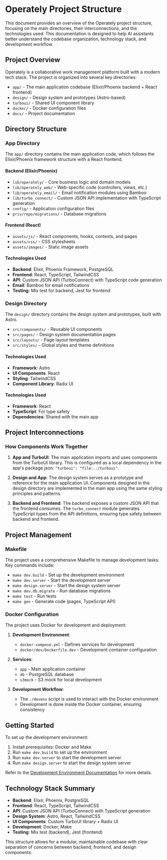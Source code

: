 # Operately Project Structure

This document provides an overview of the Operately project structure, focusing on the main directories, their interconnections, and the technologies used. This documentation is designed to help AI assistants better understand the codebase organization, technology stack, and development workflow.

## Project Overview

Operately is a collaborative work management platform built with a modern tech stack. The project is organized into several key directories:

- `app/` - The main application codebase (Elixir/Phoenix backend + React frontend)
- `design/` - Design system and prototypes (Astro-based)
- `turboui/` - Shared UI component library
- `docker/` - Docker configuration files
- `docs/` - Project documentation

## Directory Structure

### App Directory

The `app/` directory contains the main application code, which follows the Elixir/Phoenix framework structure with a React frontend.

#### Backend (Elixir/Phoenix)

- `lib/operately/` - Core business logic and domain models
- `lib/operately_web/` - Web-specific code (controllers, views, etc.)
- `lib/operately_email/` - Email notification modules using Bamboo
- `lib/turbo_connect/` - Custom JSON API implementation with TypeScript generation
- `config/` - Application configuration files
- `priv/repo/migrations/` - Database migrations

#### Frontend (React)

- `assets/js/` - React components, hooks, contexts, and pages
- `assets/css/` - CSS stylesheets
- `assets/images/` - Static image assets

#### Technologies Used

- **Backend**: Elixir, Phoenix Framework, PostgreSQL
- **Frontend**: React, TypeScript, TailwindCSS
- **API**: Custom JSON API (TurboConnect) with TypeScript code generation
- **Email**: Bamboo for email notifications
- **Testing**: Mix test for backend, Jest for frontend

### Design Directory

The `design/` directory contains the design system and prototypes, built with Astro.

- `src/components/` - Reusable UI components
- `src/pages/` - Design system documentation pages
- `src/layouts/` - Page layout templates
- `src/styles/` - Global styles and theme definitions

#### Technologies Used

- **Framework**: Astro
- **UI Components**: React
- **Styling**: TailwindCSS
- **Component Library**: Radix UI

#### Technologies Used

- **Framework**: React
- **TypeScript**: For type safety
- **Dependencies**: Shared with the main app

## Project Interconnections

### How Components Work Together

1. **App and TurboUI**: The main application imports and uses components from the TurboUI library. This is configured as a local dependency in the app's package.json: `"turboui": "file:../turboui"`.

2. **Design and App**: The design system serves as a prototype and reference for the main application UI. Components designed in the design directory are implemented in the main app using the same styling principles and patterns.

3. **Backend and Frontend**: The backend exposes a custom JSON API that the frontend consumes. The `turbo_connect` module generates TypeScript types from the API definitions, ensuring type safety between backend and frontend.

## Project Management

### Makefile

The project uses a comprehensive Makefile to manage development tasks. Key commands include:

- `make dev.build` - Set up the development environment
- `make dev.server` - Start the development server
- `make design.server` - Start the design system server
- `make dev.db.migrate` - Run database migrations
- `make test` - Run tests
- `make gen` - Generate code (pages, TypeScript API)

### Docker Configuration

The project uses Docker for development and deployment:

1. **Development Environment**:
   - `docker-compose.yml` - Defines services for development
   - `docker/dev/Dockerfile.dev` - Development container configuration

2. **Services**:
   - `app` - Main application container
   - `db` - PostgreSQL database
   - `s3mock` - S3 mock for local development

3. **Development Workflow**:
   - The `./devenv` script is used to interact with the Docker environment
   - Development is done inside the Docker container, ensuring consistency

## Getting Started

To set up the development environment:

1. Install prerequisites: Docker and Make
2. Run `make dev.build` to set up the environment
3. Run `make dev.server` to start the development server
4. Run `make design.server` to start the design system server

Refer to the [Development Environment Documentation](../dev-env.md) for more details.

## Technology Stack Summary

- **Backend**: Elixir, Phoenix, PostgreSQL
- **Frontend**: React, TypeScript, TailwindCSS
- **API**: Custom JSON API (TurboConnect) with TypeScript generation
- **Design System**: Astro, React, TailwindCSS
- **UI Components**: Custom TurboUI library + Radix UI
- **Development**: Docker, Make
- **Testing**: Mix test (backend), Jest (frontend)

This structure allows for a modular, maintainable codebase with clear separation of concerns between backend, frontend, and design components.